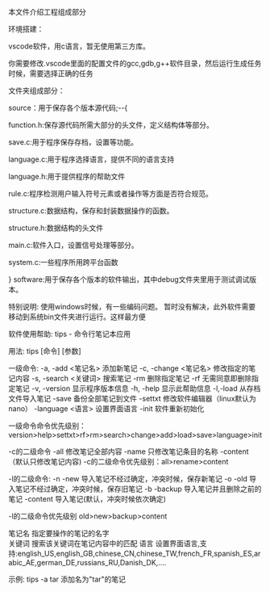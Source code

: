 本文件介绍工程组成部分

环境搭建：

vscode软件，用c语言，暂无使用第三方库。

你需要修改.vscode里面的配置文件的gcc,gdb,g++软件目录，然后运行生成任务时候，需要选择正确的任务

文件夹组成部分：

source：用于保存各个版本源代码;--{

  function.h:保存源代码所需大部分的头文件，定义结构体等部分。
  
  save.c:用于程序保存存档，设置等功能。
  
  language.c:用于程序选择语言，提供不同的语言支持
  
  language.h:用于提供程序的帮助文件
  
  rule.c:程序检测用户输入符号元素或者操作等方面是否符合规范。
  
  structure.c:数据结构，保存和封装数据操作的函数。
  
  structure.h:数据结构的头文件
  
  main.c:软件入口，设置信号处理等部分。
  
  system.c:一些程序所用跨平台函数
  
}
software:用于保存各个版本的软件输出，其中debug文件夹里用于测试调试版本。

特别说明:
使用windows时候，有一些编码问题。 暂时没有解决，此外软件需要移动到系统bin文件夹进行运行。这样最方便

软件使用帮助:
tips - 命令行笔记本应用

用法:
tips [命令] [参数]

一级命令:
-a, -add <笔记名> 添加新笔记
-c, -change <笔记名> 修改指定的笔记内容
-s, -search <关键词> 搜索笔记
-rm 删除指定笔记
-rf 无需同意即删除指定笔记
-v, -version 显示程序版本信息
-h, -help 显示此帮助信息
-l,-load 从存档文件导入笔记
-save 备份全部笔记到文件
-settxt 修改软件编辑器（linux默认为nano）
-language <语言> 设置界面语言
-init 软件重新初始化

一级命令命令优先级别：version>help>settxt>rf>rm>search>change>add>load>save>language>init


-c的二级命令
-all 修改笔记全部内容
-name 只修改笔记条目的名称
-content （默认只修改笔记内容)
-c的二级命令优先级别：all>rename>content


-l的二级命令:
-n -new 导入笔记不经过确定，冲突时候，保存新笔记
-o -old 导入笔记不经过确定，冲突时候，保存旧笔记
-b -backup 导入笔记并且删除之前的笔记
-content 导入笔记(默认，冲突时候依次确定)

-l的二级命令优先级别 old>new>backup>content

笔记名 指定要操作的笔记的名字  
关键词 搜索该关键词在笔记内容中的匹配
语言 设置界面语言,支持:english_US,english_GB,chinese_CN,chinese_TW,french_FR,spanish_ES,arabic_AE,german_DE,russians_RU,Danish_DK,....




示例:
tips -a tar 添加名为"tar"的笔记
